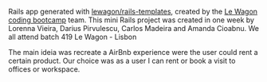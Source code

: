 Rails app generated with [lewagon/rails-templates](https://github.com/lewagon/rails-templates), created by the [Le Wagon coding bootcamp](https://www.lewagon.com) team.
This mini Rails project was created in one week by Lorenna Vieira, Darius Pirvulescu, Carlos Madeira and Amanda Cioabnu. We all attend batch 419 Le Wagon - Lisbon

The main ideia was recreate a AirBnb experience were the user could rent a certain product. Our choice was as a user I can rent or book a visit to offices or workspace. 
